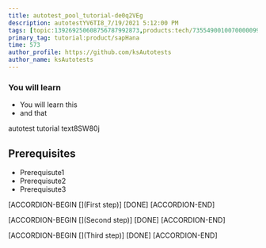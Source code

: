 ```yaml
---
title: autotest_pool_tutorial-de0q2VEg
description: autotestYV6TI8_7/19/2021 5:12:00 PM
tags: [topic:139269250608756787992873,products:tech/73554900100700000996,tutorial:experience/advanced]
primary_tag: tutorial:product/sapHana
time: 573
author_profile: https://github.com/ksAutotests
author_name: ksAutotests
---
```

### You will learn
- You will learn this
- and that

autotest tutorial text8SW80j

## Prerequisites
- Prerequisute1
- Prerequisute2
- Prerequisute3

[ACCORDION-BEGIN [](First step)]
[DONE]
[ACCORDION-END]

[ACCORDION-BEGIN [](Second step)]
[DONE]
[ACCORDION-END]

[ACCORDION-BEGIN [](Third step)]
[DONE]
[ACCORDION-END]

